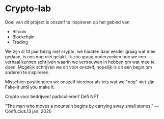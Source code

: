 # Crypto-lab

Doel van dit project is onszelf te inspireren op het gebied van:

* Bitcoin
* Blockchain
* Trading

We zijn al 10 jaar bezig met crypto, we hadden daar eerder graag wat mee gedaan, is ons nog niet gelukt. Ik zou graag onderzoeken hoe we een verhaal kunnen schrijven waarin we vertrouwen in hebben om wat mee te doen. Mogelijk schrijven we dit voor onszelf, hopelijk is dit een begin om anderen te inspireren. 

Misschien positioneren we onszelf hierdoor als iets wat we "nog" niet zijn. Fake-it until you make it. 

Crypto voor bedrijven/ particulieren? 
Defi NFT 

"The man who moves a mountain begins by carrying away small stones." —Confucius.13 jan. 2020
